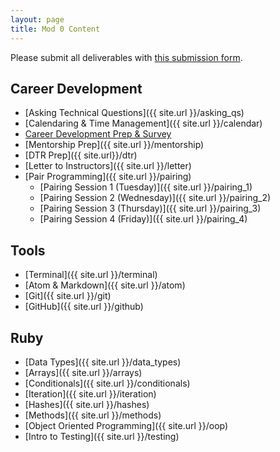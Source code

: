 ```yaml
---
layout: page
title: Mod 0 Content
---
```


Please submit all deliverables with <a href="https://forms.gle/NnyAMpJt9EALvKJk9" target="_blank">this submission form</a>.

## Career Development

* [Asking Technical Questions]({{ site.url }}/asking_qs) 
* [Calendaring & Time Management]({{ site.url }}/calendar)
* <a href="https://careerdev.turing.edu/module-1-prework/index" target="_blank">Career Development Prep & Survey</a>
* [Mentorship Prep]({{ site.url }}/mentorship)
* [DTR Prep]({{ site.url}}/dtr)
* [Letter to Instructors]({{ site.url }}/letter)
* [Pair Programming]({{ site.url }}/pairing)
  - [Pairing Session 1 (Tuesday)]({{ site.url }}/pairing_1)
  - [Pairing Session 2 (Wednesday)]({{ site.url }}/pairing_2)
  - [Pairing Session 3 (Thursday)]({{ site.url }}/pairing_3)
  - [Pairing Session 4 (Friday)]({{ site.url }}/pairing_4)

## Tools

* [Terminal]({{ site.url }}/terminal)
* [Atom & Markdown]({{ site.url }}/atom)
* [Git]({{ site.url }}/git)
* [GitHub]({{ site.url }}/github)

## Ruby

* [Data Types]({{ site.url }}/data_types)
* [Arrays]({{ site.url }}/arrays)
* [Conditionals]({{ site.url }}/conditionals)
* [Iteration]({{ site.url }}/iteration)
* [Hashes]({{ site.url }}/hashes)
* [Methods]({{ site.url }}/methods)
* [Object Oriented Programming]({{ site.url }}/oop)
* [Intro to Testing]({{ site.url }}/testing)


<br>
<br>
<br>